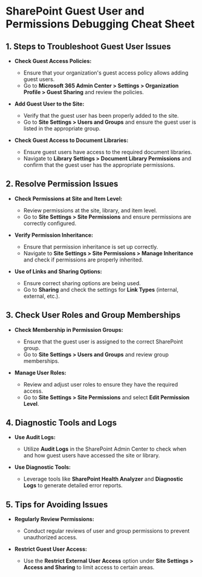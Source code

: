 # SharePoint Guest User and Permissions Debugging Cheat Sheet



## 1. Steps to Troubleshoot Guest User Issues

- **Check Guest Access Policies:**
  - Ensure that your organization's guest access policy allows adding guest users.
  - Go to **Microsoft 365 Admin Center > Settings > Organization Profile > Guest Sharing** and review the policies.

- **Add Guest User to the Site:**
  - Verify that the guest user has been properly added to the site.
  - Go to **Site Settings > Users and Groups** and ensure the guest user is listed in the appropriate group.

- **Check Guest Access to Document Libraries:**
  - Ensure guest users have access to the required document libraries.
  - Navigate to **Library Settings > Document Library Permissions** and confirm that the guest user has the appropriate permissions.

## 2. Resolve Permission Issues

- **Check Permissions at Site and Item Level:**
  - Review permissions at the site, library, and item level.
  - Go to **Site Settings > Site Permissions** and ensure permissions are correctly configured.

- **Verify Permission Inheritance:**
  - Ensure that permission inheritance is set up correctly.
  - Navigate to **Site Settings > Site Permissions > Manage Inheritance** and check if permissions are properly inherited.

- **Use of Links and Sharing Options:**
  - Ensure correct sharing options are being used.
  - Go to **Sharing** and check the settings for **Link Types** (internal, external, etc.).

## 3. Check User Roles and Group Memberships

- **Check Membership in Permission Groups:**
  - Ensure that the guest user is assigned to the correct SharePoint group.
  - Go to **Site Settings > Users and Groups** and review group memberships.

- **Manage User Roles:**
  - Review and adjust user roles to ensure they have the required access.
  - Go to **Site Settings > Site Permissions** and select **Edit Permission Level**.

## 4. Diagnostic Tools and Logs

- **Use Audit Logs:**
  - Utilize **Audit Logs** in the SharePoint Admin Center to check when and how guest users have accessed the site or library.

- **Use Diagnostic Tools:**
  - Leverage tools like **SharePoint Health Analyzer** and **Diagnostic Logs** to generate detailed error reports.

## 5. Tips for Avoiding Issues

- **Regularly Review Permissions:**
  - Conduct regular reviews of user and group permissions to prevent unauthorized access.

- **Restrict Guest User Access:**
  - Use the **Restrict External User Access** option under **Site Settings > Access and Sharing** to limit access to certain areas.
